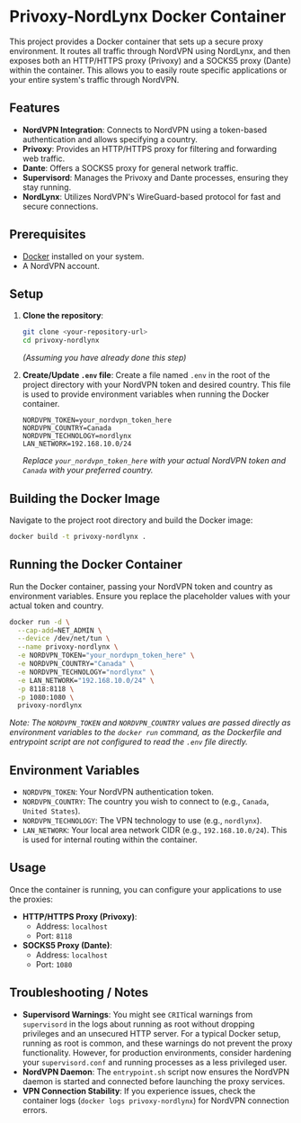 # Privoxy-NordLynx Docker Container

This project provides a Docker container that sets up a secure proxy environment. It routes all traffic through NordVPN using NordLynx, and then exposes both an HTTP/HTTPS proxy (Privoxy) and a SOCKS5 proxy (Dante) within the container. This allows you to easily route specific applications or your entire system's traffic through NordVPN.

## Features

*   **NordVPN Integration**: Connects to NordVPN using a token-based authentication and allows specifying a country.
*   **Privoxy**: Provides an HTTP/HTTPS proxy for filtering and forwarding web traffic.
*   **Dante**: Offers a SOCKS5 proxy for general network traffic.
*   **Supervisord**: Manages the Privoxy and Dante processes, ensuring they stay running.
*   **NordLynx**: Utilizes NordVPN's WireGuard-based protocol for fast and secure connections.

## Prerequisites

*   [Docker](https://docs.docker.com/get-docker/) installed on your system.
*   A NordVPN account.

## Setup

1.  **Clone the repository**:
    ```bash
    git clone <your-repository-url>
    cd privoxy-nordlynx
    ```
    *(Assuming you have already done this step)*

2.  **Create/Update `.env` file**:
    Create a file named `.env` in the root of the project directory with your NordVPN token and desired country. This file is used to provide environment variables when running the Docker container.

    ```
    NORDVPN_TOKEN=your_nordvpn_token_here
    NORDVPN_COUNTRY=Canada
    NORDVPN_TECHNOLOGY=nordlynx
    LAN_NETWORK=192.168.10.0/24
    ```
    *Replace `your_nordvpn_token_here` with your actual NordVPN token and `Canada` with your preferred country.*

## Building the Docker Image

Navigate to the project root directory and build the Docker image:

```bash
docker build -t privoxy-nordlynx .
```

## Running the Docker Container

Run the Docker container, passing your NordVPN token and country as environment variables. Ensure you replace the placeholder values with your actual token and country.

```bash
docker run -d \
  --cap-add=NET_ADMIN \
  --device /dev/net/tun \
  --name privoxy-nordlynx \
  -e NORDVPN_TOKEN="your_nordvpn_token_here" \
  -e NORDVPN_COUNTRY="Canada" \
  -e NORDVPN_TECHNOLOGY="nordlynx" \
  -e LAN_NETWORK="192.168.10.0/24" \
  -p 8118:8118 \
  -p 1080:1080 \
  privoxy-nordlynx
```
*Note: The `NORDVPN_TOKEN` and `NORDVPN_COUNTRY` values are passed directly as environment variables to the `docker run` command, as the Dockerfile and entrypoint script are not configured to read the `.env` file directly.*

## Environment Variables

*   `NORDVPN_TOKEN`: Your NordVPN authentication token.
*   `NORDVPN_COUNTRY`: The country you wish to connect to (e.g., `Canada`, `United States`).
*   `NORDVPN_TECHNOLOGY`: The VPN technology to use (e.g., `nordlynx`).
*   `LAN_NETWORK`: Your local area network CIDR (e.g., `192.168.10.0/24`). This is used for internal routing within the container.

## Usage

Once the container is running, you can configure your applications to use the proxies:

*   **HTTP/HTTPS Proxy (Privoxy)**:
    *   Address: `localhost`
    *   Port: `8118`
*   **SOCKS5 Proxy (Dante)**:
    *   Address: `localhost`
    *   Port: `1080`

## Troubleshooting / Notes

*   **Supervisord Warnings**: You might see `CRIT`ical warnings from `supervisord` in the logs about running as root without dropping privileges and an unsecured HTTP server. For a typical Docker setup, running as root is common, and these warnings do not prevent the proxy functionality. However, for production environments, consider hardening your `supervisord.conf` and running processes as a less privileged user.
*   **NordVPN Daemon**: The `entrypoint.sh` script now ensures the NordVPN daemon is started and connected before launching the proxy services.
*   **VPN Connection Stability**: If you experience issues, check the container logs (`docker logs privoxy-nordlynx`) for NordVPN connection errors.
